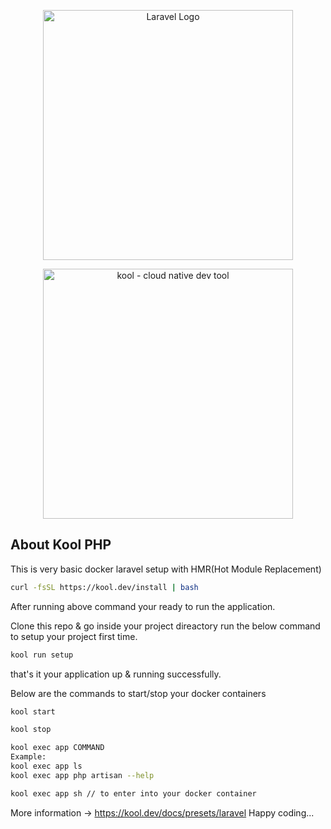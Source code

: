 <p align="center"><a href="https://laravel.com" target="_blank"><img src="https://raw.githubusercontent.com/laravel/art/master/logo-lockup/5%20SVG/2%20CMYK/1%20Full%20Color/laravel-logolockup-cmyk-red.svg" width="400" alt="Laravel Logo"></a></p>

<p align="center"><a href="https://kool.dev" target="_blank"><img src="https://kool.dev/img/logo.png" width="400" alt="kool - cloud native dev tool"></a></p>

## About Kool PHP

This is very basic docker laravel setup with HMR(Hot Module Replacement)

```bash
curl -fsSL https://kool.dev/install | bash
```

After running above command your ready to run the application.

Clone this repo & go inside your project direactory run the below command to setup your project first time.

```bash
kool run setup
```
that's it your application up & running successfully.

Below are the commands to start/stop your docker containers
```bash
kool start
```
```bash
kool stop
```

```bash
kool exec app COMMAND
Example: 
kool exec app ls
kool exec app php artisan --help

kool exec app sh // to enter into your docker container
```
More information -> https://kool.dev/docs/presets/laravel
Happy coding...
